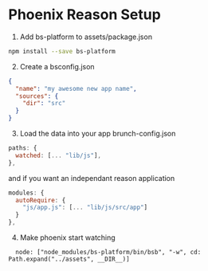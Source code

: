 # Phoenix Reason Setup

1. Add bs-platform to assets/package.json
```sh
npm install --save bs-platform
```

2. Create a bsconfig.json
```json
{
  "name": "my awesome new app name",
  "sources": {
    "dir": "src"
  }
}
```

3. Load the data into your app
brunch-config.json
```js
paths: {
  watched: [... "lib/js"],
},
```
and if you want an independant reason application
```js
modules: {
  autoRequire: {
    "js/app.js": [... "lib/js/src/app"]
  }
},
```

4. Make phoenix start watching
```
  node: ["node_modules/bs-platform/bin/bsb", "-w", cd: Path.expand("../assets", __DIR__)]
```
